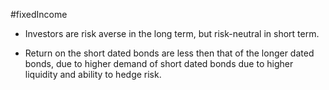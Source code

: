 #fixedIncome 

- Investors are risk averse in the long term, but risk-neutral in short term. 

- Return on the short dated bonds are less then that of the longer dated bonds, due to higher demand of short dated bonds due to higher liquidity and ability to hedge risk. 